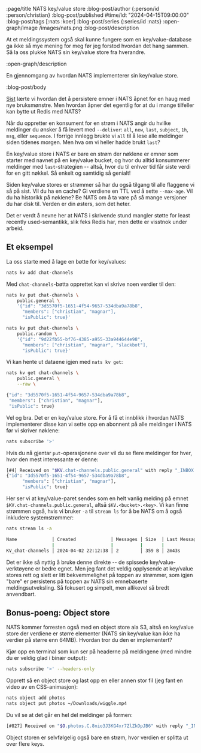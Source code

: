 :page/title NATS key/value store
:blog-post/author {:person/id :person/christian}
:blog-post/published #time/ldt "2024-04-15T09:00:00"
:blog-post/tags [:nats :koer]
:blog-post/series {:series/id :nats}
:open-graph/image /images/nats.png
:blog-post/description

At et meldingssystem også skal kunne fungere som en key/value-database ga ikke
så mye mening for meg før jeg forstod hvordan det hang sammen. Så la oss plukke
NATS sin key/value store fra hverandre.

:open-graph/description

En gjennomgang av hvordan NATS implementerer sin key/value store.

:blog-post/body

[Sist](/nats-jet-stream/) lærte vi hvordan det å persistere emner i NATS åpnet
for en haug med nye bruksmønstre. Men hvordan åpner det egentlig for at du i
mange tilfeller kan bytte ut Redis med NATS?

Når du oppretter en konsument for en strøm i NATS angir du hvilke meldinger du
ønsker å få levert med <span style="white-space: nowrap;">`--deliver`</span>:
`all`, `new`, `last`, `subject`, `1h`, `msg`, eller `sequence`. I forrige
innlegg brukte vi `all` til å lese alle meldinger siden tidenes morgen. Men hva
om vi heller hadde brukt `last`?

En key/value store i NATS er bare en strøm der nøklene er emner som starter med
navnet på en key/value bucket, og hvor du alltid konsummerer meldinger med
`last`-strategien -- altså, hvor du til enhver tid får siste verdi for en gitt
nøkkel. Så enkelt og samtidig så genialt!

Siden key/value stores er strømmer så har du også tilgang til alle flaggene vi
så på sist. Vil du ha en cache? Gi verdiene en TTL ved å sette `--max-age`. Vil
du ha historikk på nøklene? Be NATS om å ta vare på så mange versjoner du har
disk til. Verden er din østers, som det heter.

Det er verdt å nevne her at NATS i skrivende stund mangler støtte for least
recently used-semantikk, slik feks Redis har, men dette er visstnok under
arbeid.

## Et eksempel

La oss starte med å lage en bøtte for key/values:

```sh
nats kv add chat-channels
```

Med `chat-channels`-bøtta opprettet kan vi skrive noen verdier til den:

```sh
nats kv put chat-channels \
    public.general \
    '{"id": "3d5570f5-1651-4f54-9657-534dba9a78b8",
      "members": ["christian", "magnar"],
      "isPublic": true}'

nats kv put chat-channels \
    public.random \
    '{"id": "9d22fb55-bf76-4385-a955-33a944644e98",
      "members": ["christian", "magnar", "slackbot"],
      "isPublic": true}'
```

Vi kan hente ut dataene igjen med `nats kv get`:

```sh
nats kv get chat-channels \
    public.general \
    --raw \

{"id": "3d5570f5-1651-4f54-9657-534dba9a78b8",
 "members": ["christian", "magnar"],
 "isPublic": true}
```

Vel og bra. Det er en key/value store. For å få et innblikk i hvordan NATS
implementerer disse kan vi sette opp en abonnent på alle meldinger i NATS før vi
skriver nøklene:

```sh
nats subscribe '>'
```

Hvis du nå gjentar `put`-operasjonene over vil du se flere meldinger for hver,
hvor den mest interessante er denne:

```sh
[#4] Received on "$KV.chat-channels.public.general" with reply "_INBOX.0C7AtbDyU37lmByZTGAMRw.XLKKqeCX"
{"id": "3d5570f5-1651-4f54-9657-534dba9a78b8",
      "members": ["christian", "magnar"],
      "isPublic": true}
```

Her ser vi at key/value-paret sendes som en helt vanlig melding på emnet
`$KV.chat-channels.public.general`, altså `$KV.<bucket>.<key>`. Vi kan finne
strømmen også, hvis vi bruker `-a` til `stream ls` for å be NATS om å også
inkludere systemstrømmer:

```sh
nats stream ls -a

Name             │ Created             │ Messages │ Size  │ Last Message
                 |                     |          |       |
KV_chat-channels │ 2024-04-02 22:12:38 │ 2        │ 359 B │ 2m43s
```

Det er ikke så nyttig å bruke denne direkte -- de spissede key/value-verktøyene
er bedre egnet. Men jeg fant det veldig opplysende at key/value stores rett og
slett er litt bekvemmelighet på toppen av strømmer, som igjen "bare" er
persistens på toppen av NATS sin emnebaserte meldingsutveksling. Så fokusert og
simpelt, men allikevel så bredt anvendbart.

## Bonus-poeng: Object store

NATS kommer forresten også med en object store ala S3, altså en key/value store
der verdiene er større elementer (NATS sin key/value kan ikke ha verdier på
større enn 64MB). Hvordan tror du den er implementert?

Kjør opp en terminal som kun ser på headerne på meldingene (med mindre du er
veldig glad i binær output):

```sh
nats subscribe '>' --headers-only
```

Opprett så en object store og last opp en eller annen stor fil (jeg fant en
video av en CSS-animasjon):

```sh
nats object add photos
nats object put photos ~/Downloads/wiggle.mp4
```

Du vil se at det går en hel del meldinger på formen:

```sh
[#827] Received on "$O.photos.C.8nio3J3KG4xr7ZlZkOpJB6" with reply "_INBOX.zIeGkC.bc859g"
```

Object storen er selvfølgelig også bare en strøm, hvor verdien er splitta ut
over flere keys.

